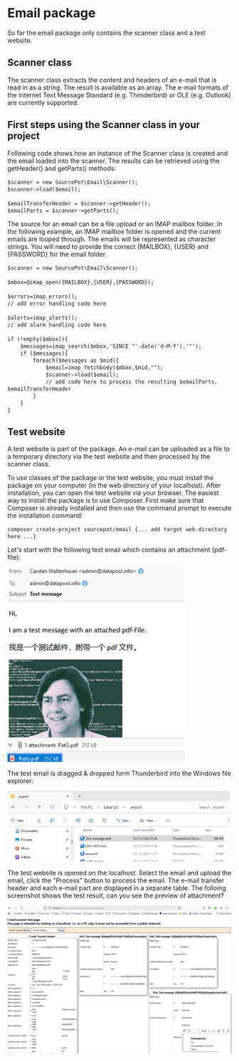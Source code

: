 # Email package

So far the email package only contains the scanner class and a test website.

## Scanner class

The scanner class extracts the content and headers of an e-mail that is read in as a string. The result is available as an array. The e-mail formats of the Internet Text Message Standard (e.g. Thimderbird) or OLE (e.g. Outlook) are currently supported.

## First steps using the Scanner class in your project

Following code shows how an instance of the Scanner class is created and the email loaded into the scanner. The results can be retrieved using the getHeader() and getParts() methods:
```
$scanner = new SourcePot\Email\Scanner();
$scanner->load($email);

$emailTransferHeader = $scanner->getHeader();
$emailParts = $scanner->getParts();
```

The source for an email can be a file upload or an IMAP mailbox folder. In the following example, an IMAP mailbox folder is opened and the current emails are looped through. The emails will be represented as character strings. You will need to provide the correct {MAILBOX}, {USER} and {PASSWORD} for the email folder.
```
$scanner = new SourcePot\Email\Scanner();

$mbox=@imap_open({MAILBOX},{USER},{PASSWORD});

$errors=imap_errors();
// add error handling code here

$alerts=imap_alerts();
// add alarm handling code here

if (!empty($mbox)){
    $messages=imap_search($mbox,'SINCE "'.date('d-M-Y').'"');
    if ($messages){
        foreach($messages as $mid){
            $email=imap_fetchbody($mbox,$mid,"");
            $scanner->load($email);
            // add code here to process the resulting $emailParts, $emailTransferHeader
        }
    }
}    
```

## Test website
A test website is part of the package. An e-mail can be uploaded as a file to a temporary directory via the test website and then processed by the scanner class.

To use classes of the package or the test website, you must install the package on your computer (in the web directory of your localhost). After installation, you can open the test website via your browser. The easiest way to install the package is to use Composer. First make sure that Composer is already installed and then use the command prompt to execute the installation command:
```
composer create-project sourcepot/email {... add target web-directory here ...}
```

Let's start with the following test email which contains an attachment (pdf-file):

<kbd><img src="./assets/test_message.png" alt="Test email" style="width:400px;"/></kbd>

The test email is dragged & dropped form Thunderbird into the Windows file explorer:

<kbd><img src="./assets/test_message_upload.png" alt="Test copied to a folder on the computer" style="width:500px;"/></kbd>

The test website is opened on the localhost. Select the email and upload the email, click the "Process" button to process the email. The e-mail transfer header and each e-mail part are displayed in a separate table. The folloing screenshot shows the test result, can you see the preview of attachment?

<kbd><img src="./assets/test_message_test_page.png" alt="Test email uploaded and processed"/></kbd>

